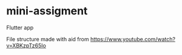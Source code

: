 # mini-assigment
Flutter app


File structure made with aid from https://www.youtube.com/watch?v=XBKzpTz65Io 
